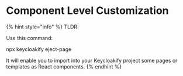 # Component Level Customization

{% hint style="info" %}
TLDR: &#x20;

Use this command:

npx keycloakify eject-page

It will enable you to import into your Keycloakify project some pages or templates as React components.
{% endhint %}
